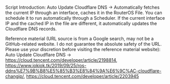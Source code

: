 Script Introduction:
Auto Update Cloudflare DNS -> Automatically fetches the current IP through an interface, caches it in the RouterOS File. You can schedule it to run automatically through a Scheduler. If the current interface IP and the cached IP in the file are different, it automatically updates the Cloudflare DNS records.

Reference material (URL source is from a Google search, may not be a GitHub-related website. I do not guarantee the absolute safety of the URL. Please use your discretion before visiting the reference material website):
Auto Update Cloudflare DNS -> https://cloud.tencent.com/developer/article/2198814, https://www.iokiok.tk/2019/09/25/ros-ddns%E7%9B%B8%E5%85%B3%E8%84%9A%E6%9C%AC-cloudflare-changip/, https://cloud.tencent.com/developer/article/2203945